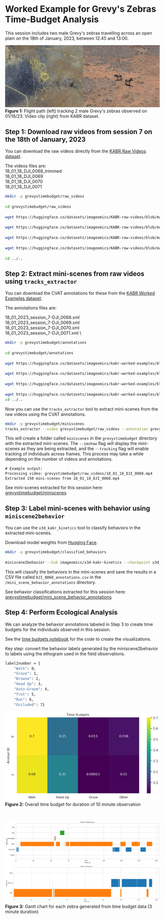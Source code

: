 # Worked Example for Grevy's Zebras Time-Budget Analysis

This session includes two male Grevy's zebras travelling across an open plain on the 18th of January, 2023, between 12:45 and 13:00.

![flightpath](../images/grevysflightpath.png)
**Figure 1:** Flight path (left) tracking 2 male Grevy's zebras observed on 01/18/23. Video clip (right) from KABR dataset.

## Step 1: Download raw videos from session 7 on the 18th of January, 2023

You can download the raw videos directly from the [KABR Raw Videos dataset](https://huggingface.co/datasets/imageomics/KABR-raw-videos/tree/main/18_01_2023_session_7).

The videos files are: \
18_01_18_DJI_0068_trimmed \
18_01_18_DJI_0069 \
18_01_18_DJI_0070 \
18_01_18_DJI_0071 


```bash
mkdir -p grevystimebudget/raw_videos

cd grevystimebudget/raw_videos

wget https://huggingface.co/datasets/imageomics/KABR-raw-videos/blob/main/18_01_2023_session_7/DJI_0068_trimmed.mp4

wget https://huggingface.co/datasets/imageomics/KABR-raw-videos/blob/main/18_01_2023_session_7/DJI_0069.mp4

wget https://huggingface.co/datasets/imageomics/KABR-raw-videos/blob/main/18_01_2023_session_7/DJI_0070.mp4

wget https://huggingface.co/datasets/imageomics/KABR-raw-videos/blob/main/18_01_2023_session_7/DJI_0071.mp4

cd ../..
```

## Step 2: Extract mini-scenes from raw videos using `tracks_extractor`

You can download the CVAT annotations for these from the [KABR Worked Examples dataset](https://huggingface.co/datasets/imageomics/kabr-worked-examples/tree/main/detections).

The annotations files are:

18_01_2023_session_7-DJI_0068.xml \
18_01_2023_session_7-DJI_0069.xml \
18_01_2023_session_7-DJI_0070.xml \
18_01_2023_session_7-DJI_0071.xml \

```bash
mkdir -p grevystimebudget/annotations

cd grevystimebudget/annotations

wget https://huggingface.co/datasets/imageomics/kabr-worked-examples/blob/main/detections/18_01_2023_session_7-DJI_0068.xml

wget https://huggingface.co/datasets/imageomics/kabr-worked-examples/blob/main/detections/18_01_2023_session_7-DJI_0069.xml

wget https://huggingface.co/datasets/imageomics/kabr-worked-examples/blob/main/detections/18_01_2023_session_7-DJI_0070.xml

wget https://huggingface.co/datasets/imageomics/kabr-worked-examples/blob/main/detections/18_01_2023_session_7-DJI_0071.xml
cd ../..
```

Now you can use the `tracks_extractor` tool to extract mini-scenes from the raw videos using the CVAT annotations.

```bash
mkdir -p grevystimebudget/miniscenes
tracks_extractor --video grevystimebudget/raw_videos --annotation grevystimebudget/annotations --imshow --tracking
```
This will create a folder called `miniscenes` in the `grevystimebudget` directory with the extracted mini-scenes.
The `--imshow` flag will display the mini-scenes as they are being extracted, and the `--tracking` flag will enable tracking of individuals across frames.
This process may take a while depending on the number of videos and annotations.
```
# Example output:
Processing video: grevystimebudget/raw_videos/18_01_18_DJI_0068.mp4
Extracted 150 mini-scenes from 18_01_18_DJI_0068.mp4
```

See mini-scenes extracted for this session here: [grevystimebudget/miniscenes](https://huggingface.co/imageomics/x3d-kabr-kinetics/tree/main/data/mini_scenes)


## Step 3: Label mini-scenes with behavior using `miniscene2behavior`

You can use the `x3d_kabr_kinetics` tool to classify behaviors in the extracted mini-scenes.

Download model weights from [Hugging Face](https://huggingface.co/imageomics/x3d-kabr-kinetics).


```bash
mkdir -p grevystimebudget/classified_behaviors

miniscene2behavior --hub imageomics/x3d-kabr-kinetics --checkpoint x3d_kabr_kinetics.pyth --miniscene grevystimebudget/miniscenes/ --output grevystimebudget/mini_scene_behavior_annotations/DJI_0068_annotations.csv
```
This will classify the behaviors in the mini-scenes and save the results in a CSV file called `DJI_0068_annotations.csv` in the `/mini_scene_behavior_annotations` directory.

See behavior classifications extracted for this session here: [grevystimebudget/mini_scene_behavior_annotations](https://huggingface.co/imageomics/x3d-kabr-kinetics/tree/main/data/mini_scene_behavior_annotations)

## Step 4: Perform Ecological Analysis

We can analyze the behavior annotations labeled in Step 3 to create time budgets for the individuals observed in this session.

See the [time budgets notebook](/notebooks/time_budget.ipynb) for the code to create the visualizations.

Key step: convert the behavior labels generated by the miniscene2behavior to labels using the ethogram used in the field observations.

```bash
label2number = {
    "Walk": 0,
    "Graze": 1,
    "Browse": 2,
    "Head Up": 3,
    "Auto-Groom": 4,
    "Trot": 5,
    "Run": 6,
    "Occluded": 7}
```


![](../images/timebudget.png)
**Figure 2:** Overall time budget for duration of 10 minute observation

<br>

![](../images/timeline0.png)
![](../images/timeline1.png)
**Figure 3:** Gantt chart for each zebra generated from time budget data (3 minute duration)
